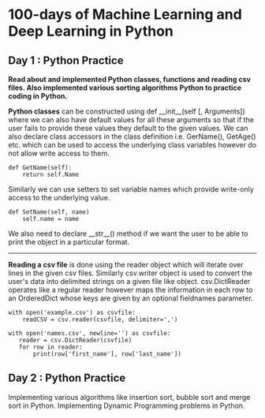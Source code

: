 # 100-days of Machine Learning and Deep Learning in Python
## Day 1 : Python Practice
__Read about and implemented Python classes, functions and reading csv files. Also implemented various sorting algorithms Python to practice coding in Python.__

**Python classes** can be constructed using def \_\_init\_\_(self [, Arguments]) where we can also have default values for all these arguments so that if the user fails to provide these values they default to the given values. We can also declare class accessors in the class definition i.e. GerName(), GetAge() etc. which can be used to access the underlying class variables however do not allow write access to them. 

    def GetName(self):
        return self.Name

Similarly we can use setters to set variable names which provide write-only access to the underlying value. 

    def SetName(self, name)
        self.name = name

We also need to declare \_\_str\_\_() method if we want the user to be able to print the object in a particular format.

***
**Reading a csv file** is done using the reader object which will iterate over lines in the given csv files. Similarly csv.writer object is used to convert the user's data into delimited strings on a given file like object. csv.DictReader operates like a regular reader however maps the information in each row to an OrderedDict whose keys are given by an optional fieldnames parameter.
   
    with open('example.csv') as csvfile:
        readCSV = csv.reader(csvfile, delimiter=',')

    with open('names.csv', newline='') as csvfile:
       reader = csv.DictReader(csvfile)
       for row in reader:
           print(row['first_name'], row['last_name'])
           

## Day 2 : Python Practice
Implementing various algorithms like insertion sort, bubble sort and merge sort in Python. Implementing Dynamic Programming problems in Python.
